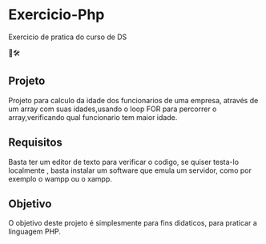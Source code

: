 # Exercicio-Php
Exercicio de pratica do curso de DS


🤯🛠️

## Projeto 

Projeto para calculo da idade dos funcionarios de uma empresa, através de um array com suas idades,usando o loop FOR para percorrer o array,verificando qual funcionario tem maior idade.



## Requisitos

Basta ter um editor de texto para verificar o codigo, se quiser testa-lo localmente , basta instalar um software que emula um servidor, como por exemplo o wampp ou o xampp.


## Objetivo

O objetivo deste projeto é simplesmente para fins didaticos, para praticar a linguagem PHP.
